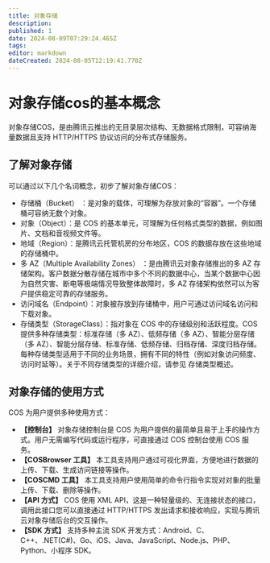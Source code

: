 ```yaml
---
title: 对象存储
description: 
published: 1
date: 2024-08-09T07:29:24.465Z
tags: 
editor: markdown
dateCreated: 2024-08-05T12:19:41.770Z
---
```


# 对象存储cos的基本概念
对象存储COS，是由腾讯云推出的无目录层次结构、无数据格式限制，可容纳海量数据且支持 HTTP/HTTPS 协议访问的分布式存储服务。
## 了解对象存储
可以通过以下几个名词概念，初步了解对象存储COS：
- 存储桶（Bucket） ：是对象的载体，可理解为存放对象的“容器”。一个存储桶可容纳无数个对象。
- 对象（Object）：是 COS 的基本单元，可理解为任何格式类型的数据，例如图片、文档和音视频文件等。
- 地域（Region）：是腾讯云托管机房的分布地区，COS 的数据存放在这些地域的存储桶中。
- 多 AZ（Multiple Availability Zones） ：是由腾讯云对象存储推出的多 AZ 存储架构。客户数据分散存储在城市中多个不同的数据中心，当某个数据中心因为自然灾害、断电等极端情况导致整体故障时，多 AZ 存储架构依然可以为客户提供稳定可靠的存储服务。
- 访问域名（Endpoint）：对象被存放到存储桶中，用户可通过访问域名访问和下载对象。
- 存储类型（StorageClass）：指对象在 COS 中的存储级别和活跃程度。COS 提供多种存储类型：标准存储（多 AZ）、低频存储（多 AZ）、智能分层存储（多 AZ）、智能分层存储、标准存储、低频存储、归档存储、深度归档存储。每种存储类型适用于不同的业务场景，拥有不同的特性（例如对象访问频度、访问时延等）。关于不同存储类型的详细介绍，请参见 存储类型概述。

## 对象存储的使用方式

COS 为用户提供多种使用方式： 
- **【控制台】** 对象存储控制台是 COS 为用户提供的最简单且易于上手的操作方式。用户无需编写代码或运行程序，可直接通过 COS 控制台使用 COS 服务。
- **【COSBrowser 工具】** 本工具支持用户通过可视化界面，方便地进行数据的上传、下载、生成访问链接等操作。
- **【COSCMD 工具】** 本工具支持用户使用简单的命令行指令实现对对象的批量上传、下载、删除等操作。
- **【API 方式】** COS 使用 XML API，这是一种轻量级的、无连接状态的接口，调用此接口您可以直接通过 HTTP/HTTPS 发出请求和接收响应，实现与腾讯云对象存储后台的交互操作。
- **【SDK 方式】** 支持多种主流 SDK 开发方式：Android、C、C++、.NET(C#)、Go、iOS、Java、JavaScript、Node.js、PHP、Python、小程序 SDK。

